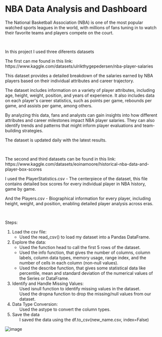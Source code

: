 <H1>NBA Data Analysis and Dashboard</H1>

<p>The National Basketball Association (NBA) is one of the most popular watched sports leagues in the world, with millions of fans tuning in to watch their favorite teams and players compete on the court. </p></br>

<p>In this project I used three diferents datasets</p>
<p>The first can me found in this link: https://www.kaggle.com/datasets/ulrikthygepedersen/nba-player-salaries</p>
<p>This dataset provides a detailed breakdown of the salaries earned by NBA players based on their individual attributes and career trajectory.</p>
<p>The dataset includes information on a variety of player attributes, including age, height, weight, position, and years of experience. It also includes data on each player's career statistics, such as points per game, rebounds per game, and assists per game, among others.</p>
<p>By analyzing this data, fans and analysts can gain insights into how different attributes and career milestones impact NBA player salaries. They can also identify trends and patterns that might inform player evaluations and team-building strategies.</p>
<p>The dataset is updated daily with the latest results. </p> </br>

<p>The second and third datasets can be found in this link: https://www.kaggle.com/datasets/eoinamoore/historical-nba-data-and-player-box-scores</p>
<p>I used the PlayerStatistics.csv - The centerpiece of the dataset, this file contains detailed box scores for every individual player in NBA history, game by game.</p>
<p>And the Players.csv - Biographical information for every player, including height, weight, and position, enabling detailed player analysis across eras.</p></br>

<p>Steps:</p>
<ol> 
  <li> Load the csv file:
    <ul>
      <li>Used the read_csv() to load my dataset into a Pandas DataFrame.</li>
    </ul>
  </li>

  <li>Explore the data:
    <ul>
      <li>Used the function head to call the first 5 rows of the dataset. </li>
      <li>Used the info function, that gives the number of columns, column labels, column data types, memory usage, range index, and the number of cells in each column (non-null values).</li>
      <li>Used the describe function, that gives some statistical data like percentile, mean and standard deviation of the numerical values of the Series or DataFrame.</li>
    </ul>
  </li>

  <li>Identify and Handle Missing Values:
    <ul>Used isnull function to identify missing values in the dataset.</ul>
    <ul>Used the dropna function to drop the missing/null values from our dataset.</ul>
  </li>

  <li>Data Type Conversion:
    <ul>Used the astype to convert the column types.</ul>
  </li>

  <li>Save the data
    <ul>I saved the data using the df.to_csv(new_name.csv, index=False)</ul>
  </li>
</ol>

![image](https://github.com/user-attachments/assets/d57ebb0d-975c-4fd9-a7eb-34ddf26e41c5)
